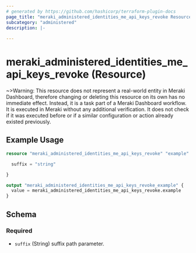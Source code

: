 ```yaml
---
# generated by https://github.com/hashicorp/terraform-plugin-docs
page_title: "meraki_administered_identities_me_api_keys_revoke Resource - terraform-provider-meraki"
subcategory: "administered"
description: |-
  
---
```


# meraki_administered_identities_me_api_keys_revoke (Resource)



~>Warning: This resource does not represent a real-world entity in Meraki Dashboard, therefore changing or deleting this resource on its own has no immediate effect. Instead, it is a task part of a Meraki Dashboard workflow. It is executed in Meraki without any additional verification. It does not check if it was executed before or if a similar configuration or action 
already existed previously.


## Example Usage

```terraform
resource "meraki_administered_identities_me_api_keys_revoke" "example" {

  suffix = "string"

}

output "meraki_administered_identities_me_api_keys_revoke_example" {
  value = meraki_administered_identities_me_api_keys_revoke.example
}
```

<!-- schema generated by tfplugindocs -->
## Schema

### Required

- `suffix` (String) suffix path parameter.
